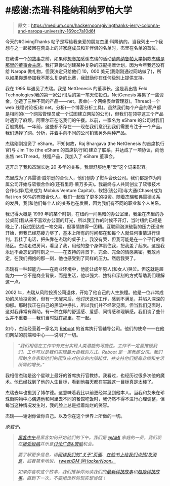 # #感谢:杰瑞·科隆纳和纳罗帕大学

> 原文：<https://medium.com/hackernoon/givingthanks-jerry-colonna-and-naropa-university-169cc7a10d6f>

今天的#GivingThanks 帖子是写给我亲爱的朋友杰里·科隆纳的。当我列出一个我想与之一起被困在荒岛上的非家庭成员和非伴侣的名单时，杰里在名单的首位。

在我讲一个[的故事](https://hackernoon.com/tagged/story)之前，如果你[想参加](https://hackernoon.com/tagged/participate)感谢杰瑞的活动[请向纳鲁帕大学](http://www.naropa.edu/give-to-naropa/donate.php)捐款[杰瑞是那里的董事会主席](http://www.naropa.edu/presidents-office/board-of-trustees/)。我打算尝试创建某种复杂的匹配捐赠计划，因为今年我还没有给 Naropa 做礼物，但我决定只给他们 10，000 美元(我刚刚通过网站做了)，所以如果你想参加我不那么复杂的比赛，我鼓励你在任何级别上提供支持。

我在 1995 年遇见了杰瑞。我是 NetGenesis 的董事长，这是我出售 Feld Technologies(我的第一家公司)后的第一笔天使投资。NetGenesis 筹集了一些资金，创造了三种不同的产品——net。表单(一个网络表单管理器)。Thread(一个 web 线程讨论板)和 net。分析(一个博客分析工具)。虽然我们每个产品的客户都是相同的(一个网站管理员或一个试图建立网站的公司)，但我们在领导这三个产品时遇到了麻烦。阿莱尔正在吃我们的午餐。以前，一家名为 eShare 的公司对我们百般挑剔。一年前，这些都不存在——现在我们意识到我们需要专注于一个产品。我们选择了网。分析，并着手向不同的公司销售另外两种产品。

杰瑞刚刚投资了 eShare。不知何故，Raj Bhargava (the NetGenesis 的首席执行官)与 Jim Tito (the eShare 的首席执行官)建立了联系，并达成了一项协议，向他出售 net.Thread。线程产品，我加入了 eShare 董事会。

这开启了我和杰瑞长达 20 多年的关系，我很舒服地用“爱”这个词来形容。

杰里成为了弗雷德·威尔逊的合伙人，他们创办了熨斗合伙公司。我们都是作为附属公司开始与软银合作的(还有里奇·莱万多夫)。我最终与人共同创立了软银技术合作伙伴(后来成为 Mobius Venture Capital)，软银(该公司)与大通(Chase)成为 flat iron 50%的有限合伙人。我们一起做了更多的投资。随着杰瑞和弗雷德关系的发展，我(和他们每个人)的关系也在发展，因为我们有不同的职业和个人关系。

我记得大概是 1999 年的某个时刻，在纽约一间黑暗的办公室里，我坐在杰里的办公桌前(我从来不喜欢办公室的灯光，所以我工作的时候不开灯，当时纽约已经是晚上了。)我试图达成一笔交易，但事情搞得一团糟。互联网泡沫破裂的压力还没有开始，但我已经筋疲力尽了，基本上所有的时间都在和每个人就任何事情进行谈判。我挂了电话，把头靠在杰瑞的桌子上。我没有哭，但我可能是在一个平行的情绪区。杰瑞走进房间，看见了我，用他的整个身体裹住我，把我盖了起来。这是我永远不会忘记的时刻之一——在支持的背景下，完全、完全的情感亲密。我敢肯定，在我们拥抱的那一刻，他也感受到了同样的压力。然后我哭了。

杰瑞有一种超能力——在商业环境中，他能让成年男人(和女人)哭泣。但这就是超能力——它不是商业背景，而是生活，他以强大、独特和深刻的方式帮助我们理解这一点。

2002 年，杰瑞从风险投资公司退休，开始了他自己的人生旅程。他是一位非常成功的风险投资家，但有一天醒来后，他讨厌这份工作，感到不满足，并陷入深深的抑郁。那时我正在自己的黑暗中挣扎，所以我们并不经常见面，但当我们见面时，这对我非常有帮助。有一种立即的舒适感、爱感、同情感和理解感。我们谈了些什么并不重要——我们当时就在那里，在一起。

如今，杰瑞经营着一家名为 [Reboot](https://www.reboot.io/) 的首席执行官辅导公司。他们的使命——在他们网站的前端和中心——说明了一切。

> *“我们相信在工作中有充分实现人类潜能的可能性。工作不一定要摧毁我们。工作可以是我们实现最大自我的方式。Reboot 是一家教练公司。我们帮助企业家和他们的团队应对创业的内部起伏，并支持他们提高业绩和生活所需的增长。”*

我相信杰瑞是这个星球上最好的首席执行官教练。我看过，也经历过很多次他的魔术。他已经找到了他的人生目标，看到他每天都在实践这一目标真是太棒了。

杰瑞去年也搬到了博尔德。这意味着我比以前更经常见到他本人。当我和艾米在珍珠街购物中心偶遇他和阿里去不同的餐馆吃饭时，我仍然不得不进行心理调整，但每当这种情况发生时，我的脸上总是挂着灿烂的笑容。

杰瑞——谢谢你做你自己。以及你在这个世界上所做的一切。

*原载于*[](http://www.feld.com/archives/2016/11/givingthanks-jerry-colonna-naropa-university.html)**。**

> *[黑客中午](http://bit.ly/Hackernoon)是黑客如何开始他们的下午。我们是 [@AMI](http://bit.ly/atAMIatAMI) 家庭的一员。我们现在[接受投稿](http://bit.ly/hackernoonsubmission)并乐意[讨论广告&赞助](mailto:partners@amipublications.com)机会。*
> 
> *要了解更多信息，请[阅读我们的“关于”页面](https://goo.gl/4ofytp)、[在脸书上给我们点赞/发消息](http://bit.ly/HackernoonFB)，或者简单地说， [tweet/DM @HackerNoon。](https://goo.gl/k7XYbx)*
> 
> *如果你喜欢这个故事，我们推荐你阅读我们的[最新科技故事](http://bit.ly/hackernoonlatestt)和[趋势科技故事](https://hackernoon.com/trending)。直到下一次，不要把世界的现实想当然！*